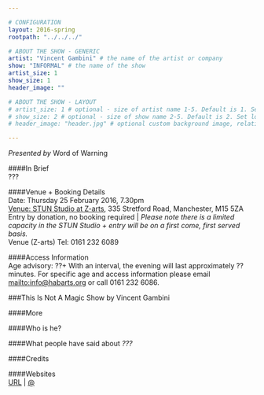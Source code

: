 ```yaml
---

# CONFIGURATION
layout: 2016-spring
rootpath: "../../../"

# ABOUT THE SHOW - GENERIC
artist: "Vincent Gambini" # the name of the artist or company
show: "INFORMAL" # the name of the show
artist_size: 1
show_size: 1
header_image: ""

# ABOUT THE SHOW - LAYOUT
# artist_size: 1 # optional - size of artist name 1-5. Default is 1. Set longer names to lower values
# show_size: 2 # optional - size of show name 2-5. Default is 2. Set longer names to lower values
# header_image: "header.jpg" # optional custom background image, relative to current page

---
```

*Presented by* Word of Warning       
           
####In Brief     
???
         
####Venue + Booking Details       
Date: Thursday 25 February 2016, 7.30pm              
<a href="http://www.z-arts.org/about-us/getting-here" target="_blank">Venue: STUN Studio at Z-arts</a>, 335 Stretford Road, Manchester, M15 5ZA          
Entry by donation, no booking required | *Please note there is a limited capacity in the STUN Studio + entry will be on a first come, first served basis.*        
Venue (Z-arts) Tel: 0161 232 6089             
              
####Access Information      
Age advisory: ??+ With an interval, the evening will last approximately ?? minutes. For specific age and access information please email <mailto:info@habarts.org> or call 0161 232 6086.    
      
###This Is Not A Magic Show by Vincent Gambini         

####More        
        
        
####Who is he?    
       
         
####What people have said about *???*        

        
####Credits         

####Websites    
<a href="http://URL" target="_blank">URL</a> | <a href="https://twitter.com/" target="_blank">@</a>
